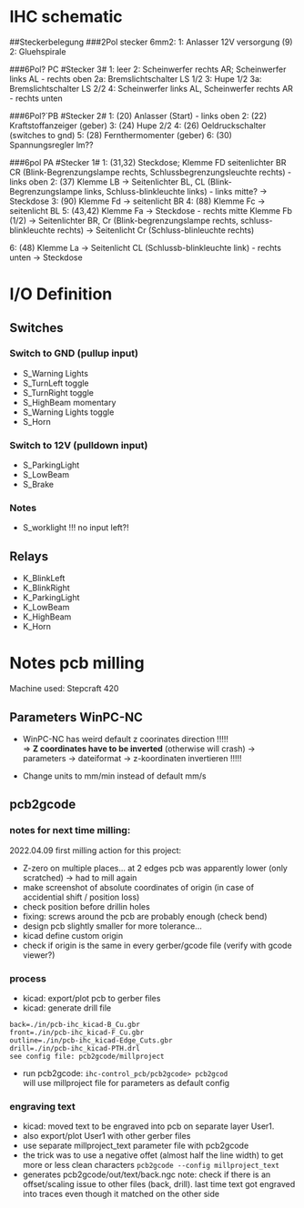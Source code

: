 
# IHC schematic


##Steckerbelegung
###2Pol stecker 6mm2:
1: Anlasser 12V versorgung (9)
2: Gluehspirale

###6Pol? PC #Stecker 3#
1: leer
2: Scheinwerfer rechts AR; Scheinwerfer links AL    - rechts oben
2a: Bremslichtschalter LS 1/2
3: Hupe 1/2
3a: Bremslichtschalter LS 2/2
4: Scheinwerfer links AL, Scheinwerfer rechts AR    - rechts unten

###6Pol?`PB   #Stecker 2#
1: (20) Anlasser (Start)                - links oben
2: (22) Kraftstoffanzeiger (geber)
3: (24) Hupe 2/2
4: (26) Oeldruckschalter (switches to gnd)
5: (28) Fernthermomenter (geber)
6: (30) Spannungsregler lm??

###6pol PA     #Stecker 1#
1: (31,32) Steckdose; Klemme FD seitenlichter BR CR (Blink-Begrenzungslampe rechts, Schlussbegrenzungsleuchte rechts)       -links oben
2: (37) Klemme LB   -> Seitenlichter BL, CL (Blink-Begrenzungslampe links, Schluss-blinkleuchte links)              - links mitte?
                    -> Steckdose
3: (90) Klemme Fd -> seitenlicht BR
4: (88) Klemme Fc -> seitenlicht BL
5: (43,42) Klemme Fa  -> Steckdose                                  - rechts mitte
            Klemme Fb (1/2) -> Seitenlichter BR, Cr (Blink-begrenzungslampe rechts, schluss-blinkleuchte rechts)
                      -> Seitenlicht Cr (Schluss-blinleuchte rechts)
            
6: (48) Klemme La -> Seitenlicht CL (Schlussb-blinkleuchte link)            - rechts unten
                    -> Steckdose



# I/O Definition
## Switches
### Switch to GND (pullup input)
- S_Warning Lights
- S_TurnLeft  toggle
- S_TurnRight toggle
- S_HighBeam  momentary
- S_Warning Lights  toggle
- S_Horn

### Switch to 12V (pulldown input)
- S_ParkingLight
- S_LowBeam
- S_Brake

### Notes
- S_worklight !!! no input left?!


## Relays
- K_BlinkLeft
- K_BlinkRight
- K_ParkingLight
- K_LowBeam
- K_HighBeam
- K_Horn





# Notes pcb milling
Machine used: Stepcraft 420

## Parameters WinPC-NC
- WinPC-NC has weird default z coorinates direction
!!!!!  
  => **Z coordinates have to be inverted** (otherwise will crash)
  -> parameters -> dateiformat -> z-koordinaten invertieren
!!!!!  

- Change units to mm/min instead of default mm/s

## pcb2gcode
### notes for next time milling:
2022.04.09 first milling action for this project:
- Z-zero on multiple places... at 2 edges pcb was apparently lower (only scratched) -> had to mill again
- make screenshot of absolute coordinates of origin (in case of accidential shift / position loss)
- check position before drillin holes
- fixing: screws around the pcb are probably enough (check bend)
- design pcb slightly smaller for more tolerance...
- kicad define custom origin
- check if origin is the same in every gerber/gcode file (verify with gcode viewer?)

### process
- kicad: export/plot pcb to gerber files
- kicad: generate drill file
```
back=./in/pcb-ihc_kicad-B_Cu.gbr
front=./in/pcb-ihc_kicad-F_Cu.gbr
outline=./in/pcb-ihc_kicad-Edge_Cuts.gbr
drill=./in/pcb-ihc_kicad-PTH.drl
see config file: pcb2gcode/millproject
```
- run pcb2gcode: `ihc-control_pcb/pcb2gcode> pcb2gcod`  
  will use millproject file for parameters as default config


### engraving text
- kicad: moved text to be engraved into pcb on separate layer User1.  
- also export/plot User1 with other gerber files
- use separate millproject_text parameter file with pcb2gcode
- the trick was to use a negative offet (almost half the line width) to get more or less clean characters
`pcb2gcode --config millproject_text`
- generates pcb2gcode/out/text/back.ngc
note: check if there is an offset/scaling issue to other files (back, drill). last time text got engraved into traces even though it matched on the other side

